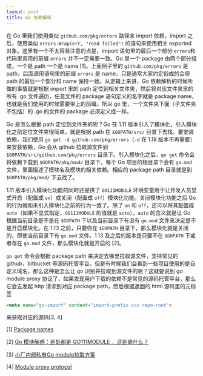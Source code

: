 ```yaml
---
layout: post
title: Go 依赖解析
---
```

在 Go 里我们使用类似 `github.com/pkg/errors` 路径来 import 依赖，import 之后，使用类似 `errors.Wrap(err, "read failed")` 的语句来使用相关 exported 对象。这里有一个不太容易注意的点是，import 语句里的最后一个部分 `errors`和 代码里调用的前缀 `errors` 并不一定需要一致。Go 里一个 package 由两个部分组成，一个是 path 一个是 name [1]。上面例子里的 `github.com/pkg/errors` 是 path，后面调用语句里的前缀 `errors` 是 name，只是通常大家约定俗成的会将 path 的最后一个部分和 name 保持一致。从逻辑上来讲，Go 依赖解析的时候所做的事情就是根据 import 里的 path 定位到相关文件夹，然后将对应文件夹里的所有 .go 文件遍历，任意文件的 package 语句定义的名字就是 package name，也就是我们使用的时候需要带上的前缀。所以 go 里，一个文件夹下面（子文件夹不包括）的 .go 的文件的 package 必须定义成一样。

Go 是怎么根据 path 定位到文件夹的呢？Go 在 1.11 版本引入了模块化，引入模块化之前定位文件夹很简单，就是根据 path 在 `$GOPATH/src/` 目录下去找。要安装依赖，我们使用 `go get -d github.com/pkg/errors`（`-d` 在 1.18 版本不再需要）来安装依赖，Go 会从 github 拉取源文件到 `$GOPATH/src/github.com/pkg/errors` 目录下。引入模块化之后，`go get` 命令会将依赖下载到 `$GOPATH/pkg/mod/` 目录下，每个 Go 项目的根目录下会有 `go.mod` 文件，里面描述了模块名及模块的相关依赖。相应的 package path 目录就是到 `$GOPATH/pkg/mod/` 下去找了。

1.11 版本引入模块化功能的同时还提供了 `GO111MODULE` 环境变量用于让开发人员显式开启（配置成 `on`）或关闭（配置成 `off`）模块化功能。关闭模块化功能之后 Go 的行为就和未引入模块化之前的行为一致了。除了 `on` 和 `off`，还可以将其配置成 `auto`（如果不显式指定，`GO111MODULE` 的值就是 `auto`）。`auto` 的含义就是让 Go 根据当前目录是不是在 `$GOPATH` 下以及当前目录下有没有 `go.mod` 文件来决定是不是开启模块化。在 1.13 之前，只要你在 `$GOPATH` 目录下，那么模块化就是关闭的，即使当前目录下有 `go.mod` 文件。1.13 及之后的版本是只要不在 `$GOPATH` 下或者存在 `go.mod` 文件，那么模块化就是开启的 [2]。

`go get` 命令会根据 package path 来决定去哪里拉取源文件，支持常见的 github，bitbucket 等源码托管平台。但是有时候我们会看到一些项目使用的是自定义域名，那么这种是怎么让 go 识别并拉取到源文件的呢？这就要说到 go module proxy 协议了，如果发现用户下载的依赖不是常见的源码托管平台，那么它会去发起 http 请求到对应 package path，然后根据返回的 html 源码里的元标签
```html
<meta name="go-import" content="import-prefix vcs repo-root">
```
来获取对应的源码[3, 4]

[1] [Package names](https://go.dev/blog/package-names)

[2] [Go 模块解惑：到处都是 GO111MODULE ，这到底什么？](https://learnku.com/go/t/39086)

[3] [小厂内部私有Go module拉取方案](https://tonybai.com/2021/09/03/the-approach-to-go-get-private-go-module-in-house/)

[4] [Module proxy protocol](https://pkg.go.dev/cmd/go@master#hdr-Module_proxy_protocol)


